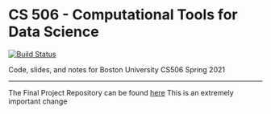 # CS 506 - Computational Tools for Data Science

[![Build Status](https://travis-ci.com/gallettilance/CS506-Spring2021.svg?branch=master)](https://travis-ci.com/gallettilance/CS506-Spring2021)

Code, slides, and notes for Boston University CS506 Spring 2021

___

The Final Project Repository can be found [here](https://github.com/BU-Spark/CS506Spring2021Repository)
This is an extremely important change
